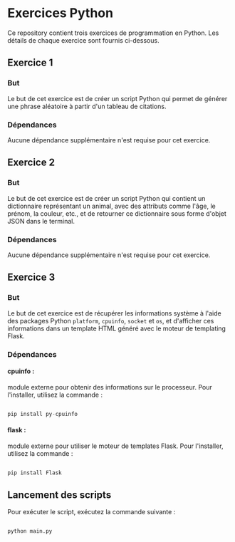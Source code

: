 # Exercices Python

Ce repository contient trois exercices de programmation en Python. Les détails de chaque exercice sont fournis ci-dessous.

## Exercice 1

### But
Le but de cet exercice est de créer un script Python qui permet de générer une phrase aléatoire à partir d'un tableau de citations.

### Dépendances
Aucune dépendance supplémentaire n'est requise pour cet exercice.



## Exercice 2

### But
Le but de cet exercice est de créer un script Python qui contient un dictionnaire représentant un animal, avec des attributs comme l'âge, le prénom, la couleur, etc., et de retourner ce dictionnaire sous forme d'objet JSON dans le terminal.

### Dépendances
Aucune dépendance supplémentaire n'est requise pour cet exercice.


## Exercice 3

### But
Le but de cet exercice est de récupérer les informations système à l'aide des packages Python `platform`, `cpuinfo`, `socket` et `os`, et d'afficher ces informations dans un template HTML généré avec le moteur de templating Flask.

### Dépendances

#### cpuinfo : 
module externe pour obtenir des informations sur le processeur. Pour l'installer, utilisez la commande :

```python

pip install py-cpuinfo

```
#### flask :
module externe pour utiliser le moteur de templates Flask. Pour l'installer, utilisez la commande :

```python

pip install Flask

```


## Lancement des scripts
Pour exécuter le script, exécutez la commande suivante :

```python

python main.py

```
